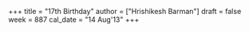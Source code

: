 +++
title = "17th Birthday"
author = ["Hrishikesh Barman"]
draft = false
week = 887
cal_date = "14 Aug'13"
+++
